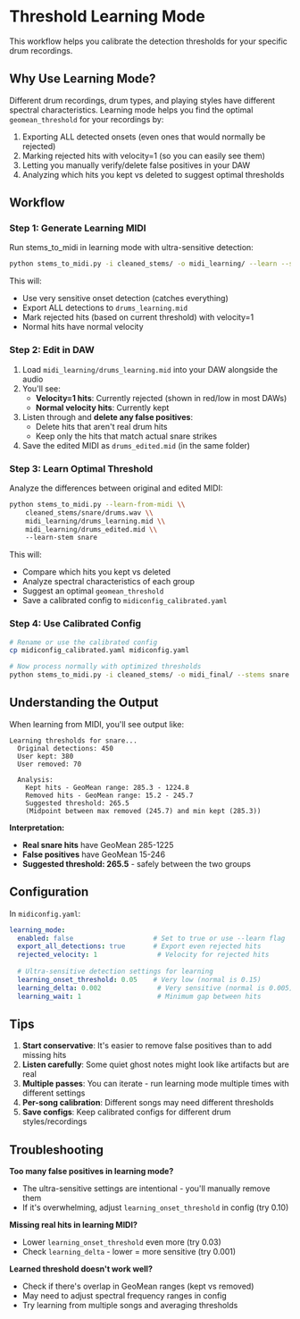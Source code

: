 # Threshold Learning Mode

This workflow helps you calibrate the detection thresholds for your specific drum recordings.

## Why Use Learning Mode?

Different drum recordings, drum types, and playing styles have different spectral characteristics. Learning mode helps you find the optimal `geomean_threshold` for your recordings by:

1. Exporting ALL detected onsets (even ones that would normally be rejected)
2. Marking rejected hits with velocity=1 (so you can easily see them)
3. Letting you manually verify/delete false positives in your DAW
4. Analyzing which hits you kept vs deleted to suggest optimal thresholds

## Workflow

### Step 1: Generate Learning MIDI

Run stems_to_midi in learning mode with ultra-sensitive detection:

```bash
python stems_to_midi.py -i cleaned_stems/ -o midi_learning/ --learn --stems snare
```

This will:
- Use very sensitive onset detection (catches everything)
- Export ALL detections to `drums_learning.mid`
- Mark rejected hits (based on current threshold) with velocity=1
- Normal hits have normal velocity

### Step 2: Edit in DAW

1. Load `midi_learning/drums_learning.mid` into your DAW alongside the audio
2. You'll see:
   - **Velocity=1 hits**: Currently rejected (shown in red/low in most DAWs)
   - **Normal velocity hits**: Currently kept
3. Listen through and **delete any false positives**:
   - Delete hits that aren't real drum hits
   - Keep only the hits that match actual snare strikes
4. Save the edited MIDI as `drums_edited.mid` (in the same folder)

### Step 3: Learn Optimal Threshold

Analyze the differences between original and edited MIDI:

```bash
python stems_to_midi.py --learn-from-midi \\
    cleaned_stems/snare/drums.wav \\
    midi_learning/drums_learning.mid \\
    midi_learning/drums_edited.mid \\
    --learn-stem snare
```

This will:
- Compare which hits you kept vs deleted
- Analyze spectral characteristics of each group
- Suggest an optimal `geomean_threshold`
- Save a calibrated config to `midiconfig_calibrated.yaml`

### Step 4: Use Calibrated Config

```bash
# Rename or use the calibrated config
cp midiconfig_calibrated.yaml midiconfig.yaml

# Now process normally with optimized thresholds
python stems_to_midi.py -i cleaned_stems/ -o midi_final/ --stems snare
```

## Understanding the Output

When learning from MIDI, you'll see output like:

```
Learning thresholds for snare...
  Original detections: 450
  User kept: 380
  User removed: 70

  Analysis:
    Kept hits - GeoMean range: 285.3 - 1224.8
    Removed hits - GeoMean range: 15.2 - 245.7
    Suggested threshold: 265.5
    (Midpoint between max removed (245.7) and min kept (285.3))
```

**Interpretation:**
- **Real snare hits** have GeoMean 285-1225
- **False positives** have GeoMean 15-246
- **Suggested threshold: 265.5** - safely between the two groups

## Configuration

In `midiconfig.yaml`:

```yaml
learning_mode:
  enabled: false                    # Set to true or use --learn flag
  export_all_detections: true       # Export even rejected hits
  rejected_velocity: 1               # Velocity for rejected hits
  
  # Ultra-sensitive detection settings for learning
  learning_onset_threshold: 0.05    # Very low (normal is 0.15)
  learning_delta: 0.002              # Very sensitive (normal is 0.005)
  learning_wait: 1                   # Minimum gap between hits
```

## Tips

1. **Start conservative**: It's easier to remove false positives than to add missing hits
2. **Listen carefully**: Some quiet ghost notes might look like artifacts but are real
3. **Multiple passes**: You can iterate - run learning mode multiple times with different settings
4. **Per-song calibration**: Different songs may need different thresholds
5. **Save configs**: Keep calibrated configs for different drum styles/recordings

## Troubleshooting

**Too many false positives in learning mode?**
- The ultra-sensitive settings are intentional - you'll manually remove them
- If it's overwhelming, adjust `learning_onset_threshold` in config (try 0.10)

**Missing real hits in learning MIDI?**
- Lower `learning_onset_threshold` even more (try 0.03)
- Check `learning_delta` - lower = more sensitive (try 0.001)

**Learned threshold doesn't work well?**
- Check if there's overlap in GeoMean ranges (kept vs removed)
- May need to adjust spectral frequency ranges in config
- Try learning from multiple songs and averaging thresholds
